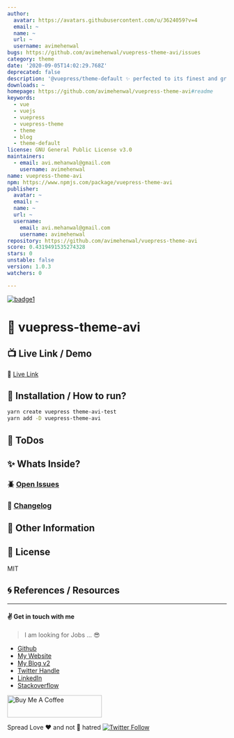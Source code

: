 ```yaml
---
author:
  avatar: https://avatars.githubusercontent.com/u/3624059?v=4
  email: ~
  name: ~
  url: ~
  username: avimehenwal
bugs: https://github.com/avimehenwal/vuepress-theme-avi/issues
category: theme
date: '2020-09-05T14:02:29.768Z'
deprecated: false
description: '@vuepress/theme-default ✨ perfected to its finest and greatest 😆 potential'
downloads: ~
homepage: https://github.com/avimehenwal/vuepress-theme-avi#readme
keywords:
  - vue
  - vuejs
  - vuepress
  - vuepress-theme
  - theme
  - blog
  - theme-default
license: GNU General Public License v3.0
maintainers:
  - email: avi.mehanwal@gmail.com
    username: avimehenwal
name: vuepress-theme-avi
npm: https://www.npmjs.com/package/vuepress-theme-avi
publisher:
  avatar: ~
  email: ~
  name: ~
  url: ~
  username:
    email: avi.mehanwal@gmail.com
    username: avimehenwal
repository: https://github.com/avimehenwal/vuepress-theme-avi
score: 0.4319491535274328
stars: 0
unstable: false
version: 1.0.3
watchers: 0

---
```


[![badge1][badge1-img]][link1]

[badge1-img]: https://img.shields.io/badge/avi-mehenwal-yellow
[link1]: https://github.com/avimehenwal

# :open_file_folder: vuepress-theme-avi


## :tv: Live Link / Demo

:link: [Live Link][url]

## :wrench: Installation / How to run?

```bash
yarn create vuepress theme-avi-test
yarn add -D vuepress-theme-avi


```

## :pushpin: ToDos


## :sparkles: Whats Inside?


### :beetle: [Open Issues][issue]


### :date: [Changelog][changelog]


## :paperclip: Other Information


## :herb: License

MIT

## :cyclone: References / Resources


[url]: liveLink
[issue]: issue
[changelog]: ./CHANGELOG.md

---


#### :v: Get in touch with me

> I am looking for Jobs ... :sunglasses:

* [Github](https://github.com/avimehenwal/)
* [My Website](https://avimehenwal.in)
* [My Blog v2](https://avimehenwal2.netlify.app/)
* [Twitter Handle](https://twitter.com/avimehenwal)
* [LinkedIn](https://in.linkedin.com/in/avimehenwal)
* [Stackoverflow](https://stackoverflow.com/users/1915935/avi-mehenwal)

<a href="https://www.buymeacoffee.com/F1j07cV" target="_blank"><img src="https://cdn.buymeacoffee.com/buttons/default-orange.png" alt="Buy Me A Coffee" style="height: 51px !important;width: 217px !important;" ></a>

 Spread Love :hearts: and not :no_entry_sign: hatred   [![Twitter Follow](https://img.shields.io/twitter/follow/avimehenwal.svg?style=social)](https://twitter.com/avimehenwal)
